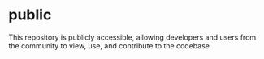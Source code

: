 # public
This repository is publicly accessible, allowing developers and users from the community to view, use, and contribute to the codebase.
